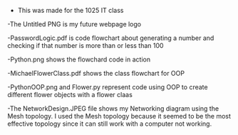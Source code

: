 - This was made for the 1025 IT class

-The Untitled PNG is my future webpage logo

-PasswordLogic.pdf is code flowchart about generating a number and checking if that number is more than or less than 100

-Python.png shows the flowchard code in action

-MichaelFlowerClass.pdf shows the class flowchart for OOP

-PythonOOP.png and Flower.py represent code using OOP to create different flower objects with a flower claas

-The NetworkDesign.JPEG file shows my Networking diagram using the Mesh topology. I used the Mesh topology because it seemed to be the most effective topology since it can still work with a computer not working.
